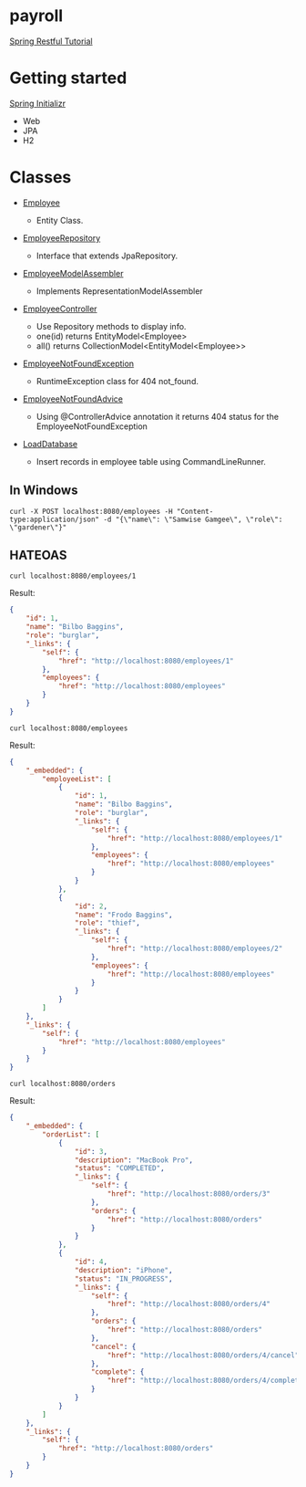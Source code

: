 # payroll
[Spring Restful Tutorial](https://spring.io/guides/tutorials/rest/)

# Getting started
[Spring Initializr](https://start.spring.io/)
- Web
- JPA
- H2

# Classes
- [Employee](src/main/java/com/example/payroll/Employee.java)
    - Entity Class.
  
- [EmployeeRepository](src/main/java/com/example/payroll/EmployeeRepository.java)
    - Interface that extends JpaRepository.

- [EmployeeModelAssembler](src/main/java/com/example/payroll/EmployeeModelAssembler.java)
    - Implements RepresentationModelAssembler
      
- [EmployeeController](src/main/java/com/example/payroll/EmployeeController.java)
    - Use Repository methods to display info.
    - one(id) returns EntityModel&lt;Employee&gt;
    - all() returns CollectionModel&lt;EntityModel&lt;Employee&gt;&gt;
    
- [EmployeeNotFoundException](src/main/java/com/example/payroll/EmployeeNotFoundException.java)
    - RuntimeException class for 404 not_found.

- [EmployeeNotFoundAdvice](src/main/java/com/example/payroll/EmployeeNotFoundAdvice.java)
    - Using @ControllerAdvice annotation it returns 404 status for the EmployeeNotFoundException
        
- [LoadDatabase](src/main/java/com/example/payroll/LoadDatabase.java)
    - Insert records in employee table using CommandLineRunner.
    
## In Windows
```console
curl -X POST localhost:8080/employees -H "Content-type:application/json" -d "{\"name\": \"Samwise Gamgee\", \"role\": \"gardener\"}"
```

## HATEOAS
```console
curl localhost:8080/employees/1
```

Result:

```json
{
    "id": 1,
    "name": "Bilbo Baggins",
    "role": "burglar",
    "_links": {
        "self": {
            "href": "http://localhost:8080/employees/1"
        },
        "employees": {
            "href": "http://localhost:8080/employees"
        }
    }
}

```

```console
curl localhost:8080/employees
```

Result:
```json
{
    "_embedded": {
        "employeeList": [
            {
                "id": 1,
                "name": "Bilbo Baggins",
                "role": "burglar",
                "_links": {
                    "self": {
                        "href": "http://localhost:8080/employees/1"
                    },
                    "employees": {
                        "href": "http://localhost:8080/employees"
                    }
                }
            },
            {
                "id": 2,
                "name": "Frodo Baggins",
                "role": "thief",
                "_links": {
                    "self": {
                        "href": "http://localhost:8080/employees/2"
                    },
                    "employees": {
                        "href": "http://localhost:8080/employees"
                    }
                }
            }
        ]
    },
    "_links": {
        "self": {
            "href": "http://localhost:8080/employees"
        }
    }
}

```

```console
curl localhost:8080/orders
```

Result:
```json
{
    "_embedded": {
        "orderList": [
            {
                "id": 3,
                "description": "MacBook Pro",
                "status": "COMPLETED",
                "_links": {
                    "self": {
                        "href": "http://localhost:8080/orders/3"
                    },
                    "orders": {
                        "href": "http://localhost:8080/orders"
                    }
                }
            },
            {
                "id": 4,
                "description": "iPhone",
                "status": "IN_PROGRESS",
                "_links": {
                    "self": {
                        "href": "http://localhost:8080/orders/4"
                    },
                    "orders": {
                        "href": "http://localhost:8080/orders"
                    },
                    "cancel": {
                        "href": "http://localhost:8080/orders/4/cancel"
                    },
                    "complete": {
                        "href": "http://localhost:8080/orders/4/complete"
                    }
                }
            }
        ]
    },
    "_links": {
        "self": {
            "href": "http://localhost:8080/orders"
        }
    }
}
```